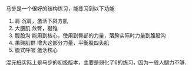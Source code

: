 马步是一个很好的结构练习，能练习到以下功能
1. 肩
沉肩，激活下斜方肌
2. 大腰肌
敛臀，楗锥
3. 腹股沟
能用到核心，使用到臀部的力量，落胯实际时力量到腹股沟
4. 果绳肌群
增大这部分力量，平衡股四头肌
5. 腹式呼吸
激活核心

混元桩实际上是马步的初级版本，主要是弱化了6的练习，因为一般人腿力不够.